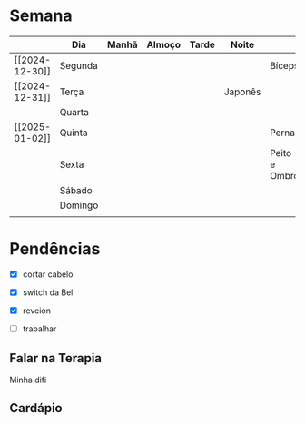 

# Semana
|                | **Dia** | Manhã | Almoço | Tarde | Noite   |               |
| -------------- | ------- | ----- | ------ | ----- | ------- | ------------- |
| [[2024-12-30]] | Segunda |       |        |       |         | Bíceps        |
| [[2024-12-31]] | Terça   |       |        |       | Japonês |               |
|                | Quarta  |       |        |       |         |               |
| [[2025-01-02]] | Quinta  |       |        |       |         | Perna         |
|                | Sexta   |       |        |       |         | Peito e Ombro |
|                | Sábado  |       |        |       |         |               |
|                | Domingo |       |        |       |         |               |
|                |         |       |        |       |         |               |

# Pendências
- [x] cortar cabelo
- [x] switch da Bel 
- [x] reveion 
- [ ] trabalhar 


## Falar na Terapia

Minha difi

## Cardápio